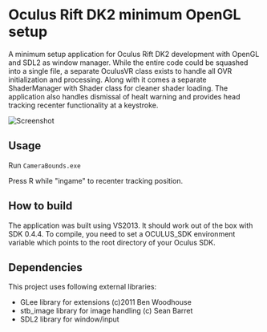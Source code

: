 Oculus Rift DK2 minimum OpenGL setup
================

A minimum setup application for Oculus Rift DK2 development with OpenGL and SDL2 as window manager. While the entire code could be squashed into a single file, a separate OculusVR class exists to handle all OVR initialization and processing. Along with it comes a separate ShaderManager with Shader class for cleaner shader loading. The application also handles dismissal of healt warning and provides head tracking recenter functionality at a keystroke.

![Screenshot](http://kondrak.info/images/vrcam_bb2.png?raw=true)

Usage
-----
Run <code>CameraBounds.exe</code>

Press R while "ingame" to recenter tracking position.

How to build
-------
The application was built using VS2013. It should work out of the box with SDK 0.4.4. To compile, you need to set a OCULUS_SDK environment variable which points to the root directory of your Oculus SDK.

Dependencies
-------
This project uses following external libraries:

- GLee library for extensions (c)2011 Ben Woodhouse
- stb_image library for image handling (c) Sean Barret
- SDL2 library for window/input 
